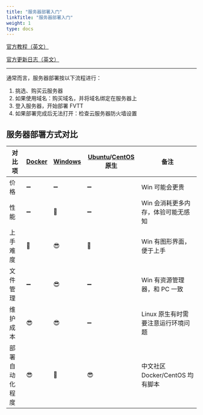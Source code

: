 ```yaml
---
title: "服务器部署入门"
linkTitle: "服务器部署入门"
weight: 1
type: docs
---
```


[官方教程（英文）](https://foundryvtt.com/article/tutorial/)

[官方更新日志（英文）](https://foundryvtt.com/releases/)

---

通常而言，服务器部署按以下流程进行：
1. 挑选、购买云服务器
2. 如果使用域名：购买域名，并将域名绑定在服务器上
3. 登入服务器，开始部署 FVTT
4. 如果部署完成后无法打开：检查云服务器防火墙设置

## 服务器部署方式对比

| 对比项 | [Docker](docker) | [Windows](windows) | [Ubuntu](ubuntu)/[CentOS](centos) 原生 | 备注 |
| ---- | ---- | ---- | ---- | ---- |
| 价格 | ➖ | ➖ | ➖ | Win 可能会更贵 |
| 性能 | ➖ | 🤔 | ➖ | Win 会消耗更多内存，体验可能无感知 |
| 上手难度 | 🤔 | 😎 | 🤔 | Win 有图形界面，便于上手 |
| 文件管理 | ➖ | 😎 | ➖ | Win 有资源管理器，和 PC 一致 |
| 维护成本 | 😎 | 😎 | ➖ | Linux 原生有时需要注意运行环境问题 |
| 部署自动化程度 | 😎 | 🤔 | 😎 | 中文社区 Docker/CentOS 均有脚本 |